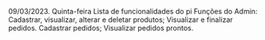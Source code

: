 09/03/2023. Quinta-feira
Lista de funcionalidades do pi
Funções do Admin:
Cadastrar, visualizar, alterar e deletar produtos;
Visualizar e finalizar pedidos.
Cadastrar pedidos;
Visualizar pedidos prontos.